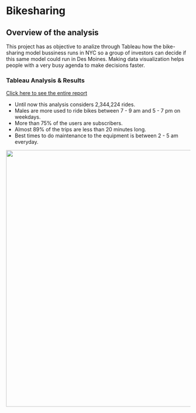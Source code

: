 # Bikesharing 

## Overview of the analysis

This project has as objective to analize through Tableau how the bike-sharing model bussiness runs in NYC so a group of investors can decide if this same model could run in Des Moines. Making data visualization helps people with a very busy agenda to make decisions faster.

### Tableau Analysis & Results 
[Click here to see the entire report](https://public.tableau.com/app/profile/eduardo.huerta/viz/NYCOCT21/FINALSTORY?publish=yes)

* Until now this analysis considers 2,344,224 rides.
* Males are more used to ride bikes between 7 - 9 am and 5 - 7 pm on weekdays. 
* More than 75% of the users are subscribers.
* Almost 89% of the trips are less than 20 minutes long.
* Best times to do maintenance to the equipment is between 2 - 5 am everyday.

<img src="/01.png" width="700">

